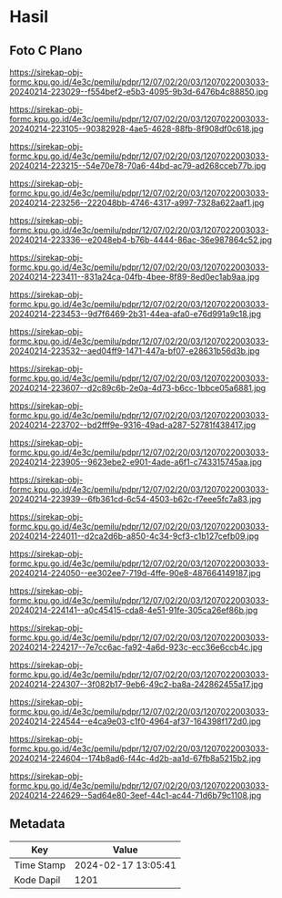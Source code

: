 # Hasil

## Foto C Plano

https://sirekap-obj-formc.kpu.go.id/4e3c/pemilu/pdpr/12/07/02/20/03/1207022003033-20240214-223029--f554bef2-e5b3-4095-9b3d-6476b4c88850.jpg

https://sirekap-obj-formc.kpu.go.id/4e3c/pemilu/pdpr/12/07/02/20/03/1207022003033-20240214-223105--90382928-4ae5-4628-88fb-8f908df0c618.jpg

https://sirekap-obj-formc.kpu.go.id/4e3c/pemilu/pdpr/12/07/02/20/03/1207022003033-20240214-223215--54e70e78-70a6-44bd-ac79-ad268cceb77b.jpg

https://sirekap-obj-formc.kpu.go.id/4e3c/pemilu/pdpr/12/07/02/20/03/1207022003033-20240214-223256--222048bb-4746-4317-a997-7328a622aaf1.jpg

https://sirekap-obj-formc.kpu.go.id/4e3c/pemilu/pdpr/12/07/02/20/03/1207022003033-20240214-223336--e2048eb4-b76b-4444-86ac-36e987864c52.jpg

https://sirekap-obj-formc.kpu.go.id/4e3c/pemilu/pdpr/12/07/02/20/03/1207022003033-20240214-223411--831a24ca-04fb-4bee-8f89-8ed0ec1ab9aa.jpg

https://sirekap-obj-formc.kpu.go.id/4e3c/pemilu/pdpr/12/07/02/20/03/1207022003033-20240214-223453--9d7f6469-2b31-44ea-afa0-e76d991a9c18.jpg

https://sirekap-obj-formc.kpu.go.id/4e3c/pemilu/pdpr/12/07/02/20/03/1207022003033-20240214-223532--aed04ff9-1471-447a-bf07-e28631b56d3b.jpg

https://sirekap-obj-formc.kpu.go.id/4e3c/pemilu/pdpr/12/07/02/20/03/1207022003033-20240214-223607--d2c89c6b-2e0a-4d73-b6cc-1bbce05a6881.jpg

https://sirekap-obj-formc.kpu.go.id/4e3c/pemilu/pdpr/12/07/02/20/03/1207022003033-20240214-223702--bd2fff9e-9316-49ad-a287-52781f438417.jpg

https://sirekap-obj-formc.kpu.go.id/4e3c/pemilu/pdpr/12/07/02/20/03/1207022003033-20240214-223905--9623ebe2-e901-4ade-a6f1-c743315745aa.jpg

https://sirekap-obj-formc.kpu.go.id/4e3c/pemilu/pdpr/12/07/02/20/03/1207022003033-20240214-223939--6fb361cd-6c54-4503-b62c-f7eee5fc7a83.jpg

https://sirekap-obj-formc.kpu.go.id/4e3c/pemilu/pdpr/12/07/02/20/03/1207022003033-20240214-224011--d2ca2d6b-a850-4c34-9cf3-c1b127cefb09.jpg

https://sirekap-obj-formc.kpu.go.id/4e3c/pemilu/pdpr/12/07/02/20/03/1207022003033-20240214-224050--ee302ee7-719d-4ffe-90e8-487664149187.jpg

https://sirekap-obj-formc.kpu.go.id/4e3c/pemilu/pdpr/12/07/02/20/03/1207022003033-20240214-224141--a0c45415-cda8-4e51-91fe-305ca26ef86b.jpg

https://sirekap-obj-formc.kpu.go.id/4e3c/pemilu/pdpr/12/07/02/20/03/1207022003033-20240214-224217--7e7cc6ac-fa92-4a6d-923c-ecc36e6ccb4c.jpg

https://sirekap-obj-formc.kpu.go.id/4e3c/pemilu/pdpr/12/07/02/20/03/1207022003033-20240214-224307--3f082b17-9eb6-49c2-ba8a-242862455a17.jpg

https://sirekap-obj-formc.kpu.go.id/4e3c/pemilu/pdpr/12/07/02/20/03/1207022003033-20240214-224544--e4ca9e03-c1f0-4964-af37-164398f172d0.jpg

https://sirekap-obj-formc.kpu.go.id/4e3c/pemilu/pdpr/12/07/02/20/03/1207022003033-20240214-224604--174b8ad6-f44c-4d2b-aa1d-67fb8a5215b2.jpg

https://sirekap-obj-formc.kpu.go.id/4e3c/pemilu/pdpr/12/07/02/20/03/1207022003033-20240214-224629--5ad64e80-3eef-44c1-ac44-71d6b79c1108.jpg


## Metadata

| Key        | Value               |
| ---------- | ------------------- |
| Time Stamp | 2024-02-17 13:05:41 |
| Kode Dapil | 1201                |



